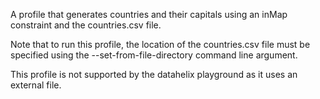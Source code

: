 A profile that generates countries and their capitals using an inMap constraint and the countries.csv file.

Note that to run this profile, the location of the countries.csv file must be specified using the --set-from-file-directory command line argument.

This profile is not supported by the datahelix playground as it uses an external file.
